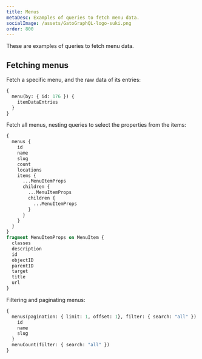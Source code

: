 ```yaml
---
title: Menus
metaDesc: Examples of queries to fetch menu data.
socialImage: /assets/GatoGraphQL-logo-suki.png
order: 800
---
```


These are examples of queries to fetch menu data.

## Fetching menus

Fetch a specific menu, and the raw data of its entries:

```graphql
{
  menu(by: { id: 176 }) {
    itemDataEntries
  }
}
```

Fetch all menus, nesting queries to select the properties from the items:

```graphql
{
  menus {
    id
    name
    slug
    count
    locations
    items {
      ...MenuItemProps
      children {
        ...MenuItemProps
        children {
          ...MenuItemProps
        }
      }
    }
  }
}
fragment MenuItemProps on MenuItem {
  classes
  description
  id
  objectID
  parentID
  target
  title
  url
}
```

Filtering and paginating menus:

```graphql
{
  menus(pagination: { limit: 1, offset: 1}, filter: { search: "all" }) {
    id
    name
    slug
  }
  menuCount(filter: { search: "all" })
}
```

